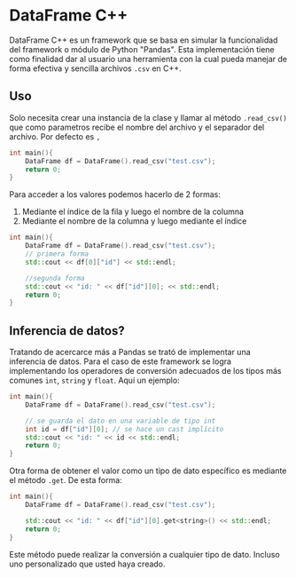 # DataFrame C++

DataFrame C++ es un framework que se basa en simular la funcionalidad del framework o módulo de Python "Pandas". Esta implementación tiene como finalidad dar al usuario una herramienta con la cual pueda manejar de forma efectiva y sencilla archivos `.csv` en C++.

## Uso
Solo necesita crear una instancia de la clase y llamar al método `.read_csv()` que como parametros recibe el nombre del archivo y el separador del archivo. Por defecto es `,`

```c++
int main(){
    DataFrame df = DataFrame().read_csv("test.csv");
    return 0;
}
```
Para acceder a los valores podemos hacerlo de 2 formas:
1. Mediante el índice de la fila y luego el nombre de la columna
2. Mediante el nombre de la columna y luego mediante el índice

```c++
int main(){
    DataFrame df = DataFrame().read_csv("test.csv");
    // primera forma
    std::cout << df[0]["id"] << std::endl;

    //segunda forma
    std::cout << "id: " << df["id"][0]; << std::endl;
    return 0;
}
```
## Inferencia de datos?
Tratando de acercarce más a Pandas se trató de implementar una inferencia de datos. Para el caso de este framework se logra implementando los operadores de conversión adecuados de los tipos más comunes `int`, `string` y `float`. Aquí un ejemplo:
```c++
int main(){
    DataFrame df = DataFrame().read_csv("test.csv");

    // se guarda el dato en una variable de tipo int
    int id = df["id"][0]; // se hace un cast implícito
    std::cout << "id: " << id << std::endl;
    return 0;
}
```
Otra forma de obtener el valor como un tipo de dato específico es mediante el método `.get`. De esta forma:
```c++
int main(){
    DataFrame df = DataFrame().read_csv("test.csv");

    std::cout << "id: " << df["id"][0].get<string>() << std::endl;
    return 0;
}
```
Este método puede realizar la conversión a cualquier tipo de dato. Incluso uno personalizado que usted haya creado.